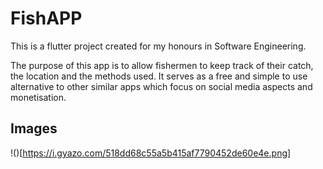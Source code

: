 # FishAPP

This is a flutter project created for my honours in Software Engineering.

The purpose of this app is to allow fishermen to keep track of their catch, the location and the methods used. It serves as a free and simple to use alternative to other similar apps which focus on social media aspects and monetisation.

## Images

!()[https://i.gyazo.com/518dd68c55a5b415af7790452de60e4e.png]
